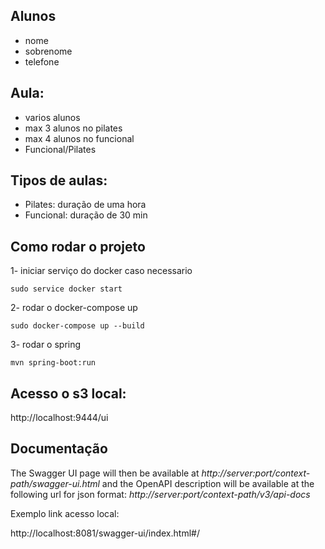 ## Alunos
- nome
- sobrenome
- telefone

## Aula:
- varios alunos
- max 3 alunos no pilates
- max 4 alunos no funcional
- Funcional/Pilates

## Tipos de aulas: 
- Pilates: duração de uma hora
- Funcional: duração de 30 min

## Como rodar o projeto

1- iniciar serviço do docker caso necessario

```shell
sudo service docker start 
```

2- rodar o docker-compose up

```shell
sudo docker-compose up --build
```

3- rodar o spring
```shell
mvn spring-boot:run
```

## Acesso o s3 local:

http://localhost:9444/ui

## Documentação

The Swagger UI page will then be available at *http://server:port/context-path/swagger-ui.html* and the OpenAPI description will be available at the following url for json format: *http://server:port/context-path/v3/api-docs*

Exemplo link acesso local:

http://localhost:8081/swagger-ui/index.html#/
